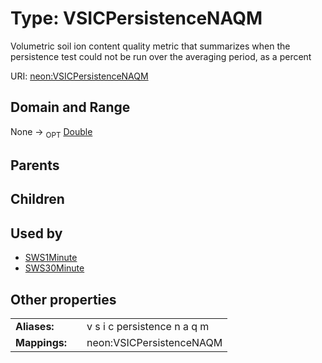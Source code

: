 
# Type: VSICPersistenceNAQM


Volumetric soil ion content quality metric that summarizes when the persistence test could not be run over the averaging period, as a percent

URI: [neon:VSICPersistenceNAQM](https://data.neonscience.org/VSICPersistenceNAQM)


## Domain and Range

None ->  <sub>OPT</sub> [Double](types/Double.md)

## Parents


## Children


## Used by

 * [SWS1Minute](SWS1Minute.md)
 * [SWS30Minute](SWS30Minute.md)

## Other properties

|  |  |  |
| --- | --- | --- |
| **Aliases:** | | v s i c persistence n a q m |
| **Mappings:** | | neon:VSICPersistenceNAQM |

